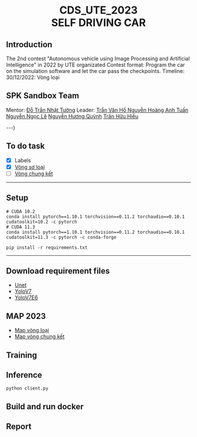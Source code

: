 <h1><center> CDS_UTE_2023 <br> SELF DRIVING CAR</center></h1>

## Introduction
The 2nd contest "Autonomous vehicle using Image Processing and Artificial Intelligence" in 2022 by UTE organizated
Contest format: Program the car on the simulation software and let the car pass the checkpoints.
Timeline: 
    30/12/2022: Vòng loại

## SPK Sandbox Team
Mentor: [Đỗ Trần Nhật Tường](https://github.com/dotrannhattuong)
Leader: [Trần Văn Hồ ](https://github.com/tranvanhospk)
[Nguyễn Hoàng Anh Tuấn](https://github.com/aTunass) 
[Nguyễn Ngọc Lê](https://github.com/lenguyen45911)
[Nguyễn Hương Quỳnh](https://github.com/nguyenhuongquynh2607)
[Trần Hữu Hiếu](https://github.com/HieuTran2019)
 
---)
## To do task 
- [x] Labels 
- [x] [Vòng sơ loại](https://github.com/dotrannhattuong/CDS_UTE_2023/blob/main/client_vong_loai.py)
- [ ] [Vòng chung kết](https://github.com/dotrannhattuong/CDS_UTE_2023/blob/main/client_vong_chung_ket.py)
---

## Setup
```
# CUDA 10.2
conda install pytorch==1.10.1 torchvision==0.11.2 torchaudio==0.10.1 cudatoolkit=10.2 -c pytorch
# CUDA 11.3
conda install pytorch==1.10.1 torchvision==0.11.2 torchaudio==0.10.1 cudatoolkit=11.3 -c pytorch -c conda-forge
```
```
pip install -r requirements.txt
```

---
## Download requirement files
- [Unet](https://drive.google.com/file/d/1G91QEeZAHvvWGLhc3EIihxguBDojcn3d/view?usp=sharing)
- [YoloV7]()
- [YoloV7E6]()

## MAP 2023
- [Map vòng loại](https://drive.google.com/drive/folders/1YZ08SyIzOsEq9X3Bl9fhD_fm3WJKGEdv?fbclid=IwAR04ALaKBTcTBl_B1ZmuNRa-EZLV1aQI_WOY7I8tGBvQYIbQF4tmd3XZaaY)
- [Map vòng chung kết]()
## Training


## Inference
```
python client.py
```

## Build and run docker


## Report

